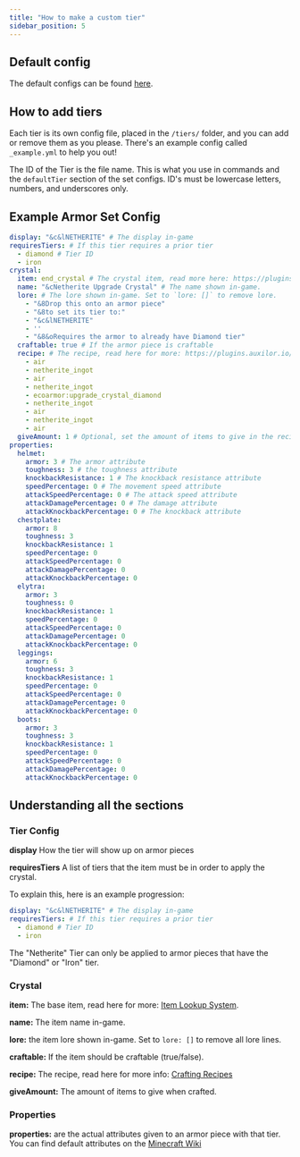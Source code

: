 ```yaml
---
title: "How to make a custom tier"
sidebar_position: 5
---
```


## Default config
The default configs can be found [here](https://github.com/Auxilor/EcoArmor/tree/master/eco-core/core-plugin/src/main/resources/tiers).

## How to add tiers
Each tier is its own config file, placed in the `/tiers/` folder, and you can add or remove them as you please. There's an example config called `_example.yml` to help you out!

The ID of the Tier is the file name. This is what you use in commands and the `defaultTier` section of the set configs.
ID's must be lowercase letters, numbers, and underscores only.

## Example Armor Set Config

```yaml
display: "&c&lNETHERITE" # The display in-game
requiresTiers: # If this tier requires a prior tier
  - diamond # Tier ID
  - iron
crystal:
  item: end_crystal # The crystal item, read more here: https://plugins.auxilor.io/all-plugins/the-item-lookup-system
  name: "&cNetherite Upgrade Crystal" # The name shown in-game.
  lore: # The lore shown in-game. Set to `lore: []` to remove lore.
    - "&8Drop this onto an armor piece"
    - "&8to set its tier to:"
    - "&c&lNETHERITE"
    - ''
    - "&8&oRequires the armor to already have Diamond tier"
  craftable: true # If the armor piece is craftable
  recipe: # The recipe, read here for more: https://plugins.auxilor.io/all-plugins/the-item-lookup-system#crafting-recipes
    - air
    - netherite_ingot
    - air
    - netherite_ingot
    - ecoarmor:upgrade_crystal_diamond
    - netherite_ingot
    - air
    - netherite_ingot
    - air
  giveAmount: 1 # Optional, set the amount of items to give in the recipe
properties:
  helmet:
    armor: 3 # The armor attribute
    toughness: 3 # the toughness attribute
    knockbackResistance: 1 # The knockback resistance attribute
    speedPercentage: 0 # The movement speed attribute
    attackSpeedPercentage: 0 # The attack speed attribute
    attackDamagePercentage: 0 # The damage attribute
    attackKnockbackPercentage: 0 # The knockback attribute
  chestplate:
    armor: 8
    toughness: 3
    knockbackResistance: 1
    speedPercentage: 0
    attackSpeedPercentage: 0
    attackDamagePercentage: 0
    attackKnockbackPercentage: 0
  elytra:
    armor: 3
    toughness: 0
    knockbackResistance: 1
    speedPercentage: 0
    attackSpeedPercentage: 0
    attackDamagePercentage: 0
    attackKnockbackPercentage: 0
  leggings:
    armor: 6
    toughness: 3
    knockbackResistance: 1
    speedPercentage: 0
    attackSpeedPercentage: 0
    attackDamagePercentage: 0
    attackKnockbackPercentage: 0
  boots:
    armor: 3
    toughness: 3
    knockbackResistance: 1
    speedPercentage: 0
    attackSpeedPercentage: 0
    attackDamagePercentage: 0
    attackKnockbackPercentage: 0
```

## Understanding all the sections
### Tier Config
**display** How the tier will show up on armor pieces

**requiresTiers** A list of tiers that the item must be in order to apply the crystal.

To explain this, here is an example progression:
```yaml
display: "&c&lNETHERITE" # The display in-game
requiresTiers: # If this tier requires a prior tier
  - diamond # Tier ID
  - iron 
```
The "Netherite" Tier can only be applied to armor pieces that have the "Diamond" or "Iron" tier.

### Crystal

**item:** The base item, read here for more: [Item Lookup System](https://plugins.auxilor.io/all-plugins/the-item-lookup-system).

**name:** The item name in-game.

**lore:** the item lore shown in-game. Set to `lore: []` to remove all lore lines.

**craftable:** If the item should be craftable (true/false).

**recipe:** The recipe, read here for more info: [Crafting Recipes](https://plugins.auxilor.io/all-plugins/the-item-lookup-system#crafting-recipes)

**giveAmount:** The amount of items to give when crafted.

### Properties

**properties:** are the actual attributes given to an armor piece with that tier. You can find default attributes on the [Minecraft Wiki](https://minecraft.wiki/w/Damage#Dealing_damage)









